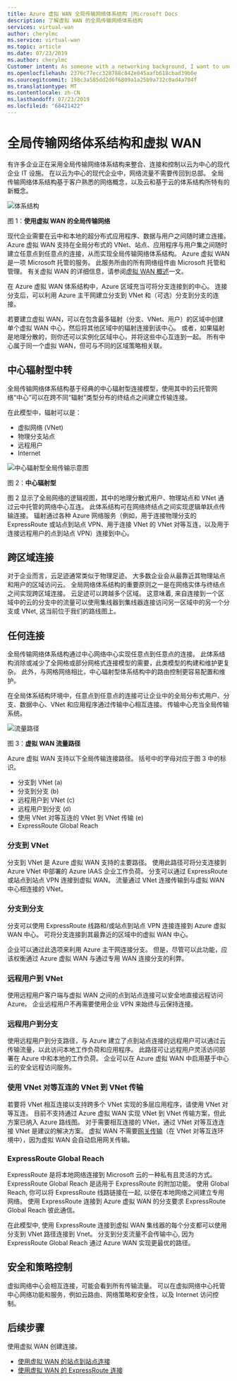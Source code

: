 ```yaml
---
title: Azure 虚拟 WAN 全局传输网络体系结构 |Microsoft Docs
description: 了解虚拟 WAN 的全局传输网络体系结构
services: virtual-wan
author: cherylmc
ms.service: virtual-wan
ms.topic: article
ms.date: 07/23/2019
ms.author: cherylmc
Customer intent: As someone with a networking background, I want to understand global transit network architecture as it relates to Virtual WAN.
ms.openlocfilehash: 2376c77ecc328788c842e045aafb618cbad39b0e
ms.sourcegitcommit: 198c3a585dd2d6f6809a1a25b9a732c0ad4a704f
ms.translationtype: MT
ms.contentlocale: zh-CN
ms.lasthandoff: 07/23/2019
ms.locfileid: "68421422"
---
```

# <a name="global-transit-network-architecture-and-virtual-wan"></a>全局传输网络体系结构和虚拟 WAN

有许多企业正在采用全局传输网络体系结构来整合、连接和控制以云为中心的现代企业 IT 设施。 在以云为中心的现代企业中，网络流量不需要传回到总部。 全局传输网络体系结构基于客户熟悉的网络概念，以及云和基于云的体系结构所特有的新概念。

![体系结构](./media/virtual-wan-global-transit-network-architecture/architecture2.png)

图 1：**使用虚拟 WAN 的全局传输网络**

现代企业需要在云中和本地的超分布式应用程序、数据与用户之间随时建立连接。 Azure 虚拟 WAN 支持在全局分布式的 VNet、站点、应用程序与用户集之间随时建立任意点到任意点的连接，从而实现全局传输网络体系结构。 Azure 虚拟 WAN 是一项 Microsoft 托管的服务。 此服务所由的所有网络组件由 Microsoft 托管和管理。 有关虚拟 WAN 的详细信息，请参阅[虚拟 WAN 概述](virtual-wan-about.md)一文。

在 Azure 虚拟 WAN 体系结构中，Azure 区域充当可将分支连接到的中心。 连接分支后，可以利用 Azure 主干网建立分支到 VNet 和（可选）分支到分支的连接。

若要建立虚拟 WAN，可以在包含最多辐射（分支、VNet、用户）的区域中创建单个虚拟 WAN 中心，然后将其他区域中的辐射连接到该中心。 或者，如果辐射是地理分散的，则你还可以实例化区域中心，并将这些中心互连到一起。 所有中心属于同一个虚拟 WAN，但可与不同的区域策略相关联。

## <a name="hub"></a>中心辐射型中转

全局传输网络体系结构基于经典的中心辐射型连接模型，使用其中的云托管网络“中心”可以在跨不同“辐射”类型分布的终结点之间建立传输连接。
  
在此模型中，辐射可以是：

* 虚拟网络 (VNet)
* 物理分支站点
* 远程用户
* Internet

![中心辐射型全局传输示意图](./media/virtual-wan-global-transit-network-architecture/architecture.png)

图 2：**中心辐射型**

图 2 显示了全局网络的逻辑视图，其中的地理分散式用户、物理站点和 VNet 通过云中托管的网络中心互连。 此体系结构可在网络终结点之间实现逻辑单跃点传输连接。 辐射通过各种 Azure 网络服务（例如，用于连接物理分支的 ExpressRoute 或站点到站点 VPN、用于连接 VNet 的 VNet 对等互连，以及用于连接远程用户的点到站点 VPN）连接到中心。

## <a name="crossregion"></a>跨区域连接

对于企业而言，云足迹通常类似于物理足迹。 大多数企业会从最靠近其物理站点和用户的区域访问云。 全局网络体系结构的重要原则之一是在网络实体与终结点之间实现跨区域连接。 云足迹可以跨越多个区域。 这意味着, 来自连接到一个区域中的云的分支中的流量可以使用集线器到集线器连接访问另一区域中的另一个分支或 VNet, 这当前位于我们的路线图上。

## <a name="any"></a>任何连接

全局传输网络体系结构通过中心网络中心实现任意点到任意点的连接。 此体系结构消除或减少了全网格或部分网格式连接模型的需要，此类模型的构建和维护更复杂。 此外，与网格网络相比，中心辐射型体系结构中的路由控制更容易配置和维护。

在全局体系结构环境中，任意点到任意点的连接可让企业中的全局分布式用户、分支、数据中心、VNet 和应用程序通过传输中心相互连接。 传输中心充当全局传输系统。

![流量路径](./media/virtual-wan-global-transit-network-architecture/trafficpath.png)

图 3：**虚拟 WAN 流量路径**

Azure 虚拟 WAN 支持以下全局传输连接路径。 括号中的字母对应于图 3 中的标识。

* 分支到 VNet (a)  
* 分支到分支 (b)
* 远程用户到 VNet (c)
* 远程用户到分支 (d)
* 使用 VNet 对等互连的 VNet 到 VNet 传输 (e)
* ExpressRoute Global Reach 

### <a name="branchvnet"></a>分支到 VNet

分支到 VNet 是 Azure 虚拟 WAN 支持的主要路径。 使用此路径可将分支连接到 Azure VNet 中部署的 Azure IAAS 企业工作负荷。 分支可以通过 ExpressRoute 或站点到站点 VPN 连接到虚拟 WAN。 流量通过 VNet 连接传输到与虚拟 WAN 中心相连接的 VNet。

### <a name="branchbranch"></a>分支到分支

分支可以使用 ExpressRoute 线路和/或站点到站点 VPN 连接连接到 Azure 虚拟 WAN 中心。 可将分支连接到其最靠近的区域中的虚拟 WAN 中心。

企业可以通过此选项来利用 Azure 主干网连接分支。 但是，尽管可以此功能，应该权衡通过 Azure 虚拟 WAN 与通过专用 WAN 连接分支的利弊。

### <a name="usertovnet"></a>远程用户到 VNet

使用远程用户客户端与虚拟 WAN 之间的点到站点连接可以安全地直接远程访问 Azure。 企业远程用户不再需要使用企业 VPN 来始终与云保持连接。

### <a name="usertobranch"></a>远程用户到分支

使用远程用户到分支路径，与 Azure 建立了点到站点连接的远程用户可以通过云传输流量，以此访问本地工作负荷和应用程序。 此路径可让远程用户灵活访问部署在 Azure 中和本地的工作负荷。 企业可以在 Azure 虚拟 WAN 中启用基于中心云的安全远程访问服务。

### <a name="vnetvnet"></a>使用 VNet 对等互连的 VNet 到 VNet 传输

若要将 VNet 相互连接以支持跨多个 VNet 实现的多层应用程序，请使用 VNet 对等互连。 目前不支持通过 Azure 虚拟 WAN 实现 VNet 到 VNet 传输方案，但此方案已纳入 Azure 路线图。 对于需要相互连接的 VNet，通过 VNet 对等互连连接 VNet 是建议的解决方案。 虚拟 WAN 不需要[网关传输](../virtual-network/virtual-network-peering-overview.md#gateways-and-on-premises-connectivity)（在 VNet 对等互连环境中），因为虚拟 WAN 会自动启用网关传输。

### <a name="globalreach"></a>ExpressRoute Global Reach

ExpressRoute 是将本地网络连接到 Microsoft 云的一种私有且灵活的方式。 ExpressRoute Global Reach 是适用于 ExpressRoute 的附加功能。 使用 Global Reach, 你可以将 ExpressRoute 线路链接在一起, 以便在本地网络之间建立专用网络。 使用 ExpressRoute 连接到 Azure 虚拟 WAN 的分支要求 ExpressRoute Global Reach 彼此通信。

在此模型中, 使用 ExpressRoute 连接到虚拟 WAN 集线器的每个分支都可以使用分支到 VNet 路径连接到 Vnet。 分支到分支流量不会传输中心, 因为 ExpressRoute Global Reach 通过 Azure WAN 实现更最优的路径。

## <a name="security"></a>安全和策略控制

虚拟网络中心会相互连接，可能会看到所有传输流量。 可以在虚拟网络中心托管中心网络功能和服务，例如云路由、网络策略和安全性，以及 Internet 访问控制。

## <a name="next-steps"></a>后续步骤

使用虚拟 WAN 创建连接。

* [使用虚拟 WAN 的站点到站点连接](virtual-wan-site-to-site-portal.md)
* [使用虚拟 WAN 的 ExpressRoute 连接](virtual-wan-expressroute-portal.md)
